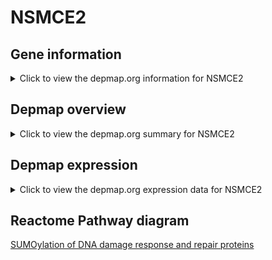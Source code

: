<h1>NSMCE2</h1>

<h2>Gene information</h2>
<details>
  <summary>Click to view the depmap.org information for NSMCE2</summary>
  <iframe src="https://depmap.org/portal/gene/NSMCE2?tab=about" style="border:none;width:100%;height:800px"></iframe>
</details>

<h2>Depmap overview</h2>
<details>
  <summary>Click to view the depmap.org summary for NSMCE2</summary>
  <iframe src="https://depmap.org/portal/gene/NSMCE2?tab=overview" style="border:none;width:100%;height:800px"></iframe>
</details>

<h2>Depmap expression</h2>
<details>
  <summary>Click to view the depmap.org expression data for NSMCE2</summary>
  <iframe src="https://depmap.org/portal/gene/NSMCE2?tab=characterization" style="border:none;width:100%;height:800px"></iframe>
</details>



<h2>Reactome Pathway diagram</h2>
<a href="https://reactome.org/PathwayBrowser/#/R-HSA-3108214" target="_BLANK">SUMOylation of DNA damage response and repair proteins</a>



